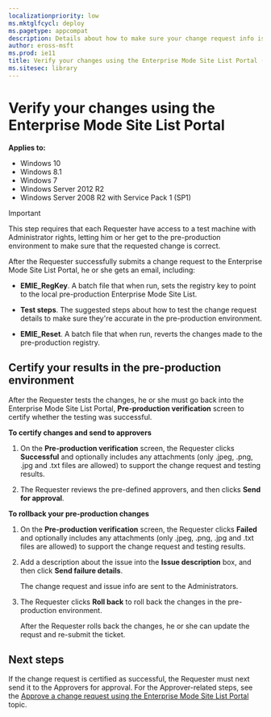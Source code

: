 ```yaml
---
localizationpriority: low
ms.mktglfcycl: deploy
ms.pagetype: appcompat
description: Details about how to make sure your change request info is accurate within the pre-production environment of the Enterprise Mode Site List Portal.
author: eross-msft
ms.prod: ie11
title: Verify your changes using the Enterprise Mode Site List Portal (Internet Explorer 11 for IT Pros)
ms.sitesec: library
---
```


# Verify your changes using the Enterprise Mode Site List Portal

**Applies to:**

-   Windows 10
-   Windows 8.1
-   Windows 7
-   Windows Server 2012 R2
-   Windows Server 2008 R2 with Service Pack 1 (SP1)

>[!Important]
>This step requires that each Requester have access to a test machine with Administrator rights, letting him or her get to the pre-production environment to make sure that the requested change is correct. 

After the Requester successfully submits a change request to the Enterprise Mode Site List Portal, he or she gets an email, including:

- **EMIE_RegKey**. A batch file that when run, sets the registry key to point to the local pre-production Enterprise Mode Site List. 

- **Test steps**. The suggested steps about how to test the change request details to make sure they're accurate in the pre-production environment.

- **EMIE_Reset**. A batch file that when run, reverts the changes made to the pre-production registry.

## Certify your results in the pre-production environment
After the Requester tests the changes, he or she must go back into the Enterprise Mode Site List Portal, **Pre-production verification** screen to certify whether the testing was successful.

**To certify changes and send to approvers**
1. On the **Pre-production verification** screen, the Requester clicks **Successful** and optionally includes any attachments (only .jpeg, .png, .jpg and .txt files are allowed) to support the change request and testing results.

2. The Requester reviews the pre-defined approvers, and then clicks **Send for approval**.

**To rollback your pre-production changes**
1. On the **Pre-production verification** screen, the Requester clicks **Failed** and optionally includes any attachments (only .jpeg, .png, .jpg and .txt files are allowed) to support the change request and testing results.

2. Add a description about the issue into the **Issue description** box, and then click **Send failure details**.

   The change request and issue info are sent to the Administrators.

3. The Requester clicks **Roll back** to roll back the changes in the pre-production environment.

    After the Requester rolls back the changes, he or she can update the requst and re-submit the ticket.

## Next steps
If the change request is certified as successful, the Requester must next send it to the Approvers for approval. For the Approver-related steps, see the [Approve a change request using the Enterprise Mode Site List Portal](approve-change-request-enterprise-mode-portal.md) topic.
